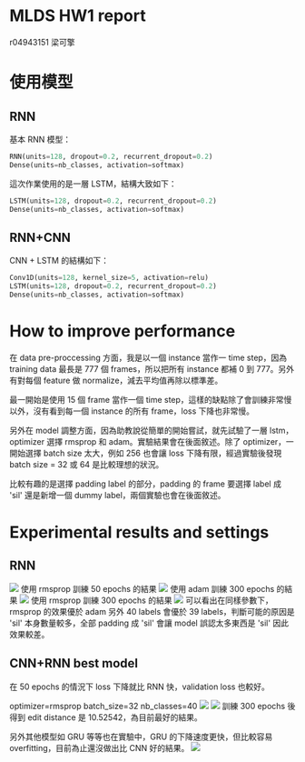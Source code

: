 MLDS HW1 report
===
r04943151 梁可擎
# 使用模型
## RNN
基本 RNN 模型：
```python
RNN(units=128, dropout=0.2, recurrent_dropout=0.2)
Dense(units=nb_classes, activation=softmax)
```

這次作業使用的是一層 LSTM，結構大致如下：

```python
LSTM(units=128, dropout=0.2, recurrent_dropout=0.2)
Dense(units=nb_classes, activation=softmax)
```

## RNN+CNN
CNN + LSTM 的結構如下：
```python
Conv1D(units=128, kernel_size=5, activation=relu)
LSTM(units=128, dropout=0.2, recurrent_dropout=0.2)
Dense(units=nb_classes, activation=softmax)
```
# How to improve performance

在 data pre-proccessing 方面，我是以一個 instance 當作一 time step，因為 training data 最長是 777 個 frames，所以把所有 instance 都補 0 到 777。另外有對每個 feature 做 normalize，減去平均值再除以標準差。

最一開始是使用 15 個 frame 當作一個 time step，這樣的缺點除了會訓練非常慢以外，沒有看到每一個 instance 的所有 frame，loss 下降也非常慢。

另外在 model 調整方面，因為助教說從簡單的開始嘗試，就先試驗了一層 lstm，optimizer 選擇 rmsprop 和 adam。實驗結果會在後面敘述。除了 optimizer，一開始選擇 batch size 太大，例如 256 也會讓 loss 下降有限，經過實驗後發現 batch size = 32 或 64 是比較理想的狀況。

比較有趣的是選擇 padding label 的部分，padding 的 frame 要選擇 label 成 'sil' 還是新增一個 dummy label，兩個實驗也會在後面敘述。

# Experimental results and settings
## RNN
![](https://i.imgur.com/L6Xg3x6.png)
使用 rmsprop 訓練 50 epochs 的結果
![](https://i.imgur.com/vHCkLfN.png)
使用 adam 訓練 300 epochs 的結果
![](https://i.imgur.com/lg9qx46.png)
使用 rmsprop 訓練 300 epochs 的結果
![](https://i.imgur.com/gw8Hx24.png)
可以看出在同樣參數下，rmsprop 的效果優於 adam
另外 40 labels 會優於 39 labels，判斷可能的原因是 'sil' 本身數量較多，全部 padding 成 'sil' 會讓 model 誤認太多東西是 'sil' 因此效果較差。

## CNN+RNN best model
在 50 epochs 的情況下 loss 下降就比 RNN 快，validation loss 也較好。

optimizer=rmsprop batch_size=32 nb_classes=40
![](https://i.imgur.com/IhlQKhb.png)
![](https://i.imgur.com/ZDbgWzw.png)
訓練 300 epochs 後得到 edit distance 是 10.52542，為目前最好的結果。

另外其他模型如 GRU 等等也在實驗中，GRU 的下降速度更快，但比較容易 overfitting，目前為止還沒做出比 CNN 好的結果。
![](https://i.imgur.com/INTbWD3.png)




